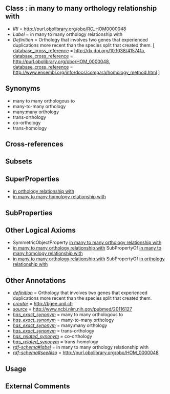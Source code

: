 
## Class : in many to many orthology relationship with

 * *IRI* = http://purl.obolibrary.org/obo/RO_HOM0000048
 * *Label* = in many to many orthology relationship with
 * *Definition* = Orthology that involves two genes that experienced duplications more recent than the species split that created them. [ [database_cross_reference](../../ef/oboInOwl#hasDbXref.md) = http://dx.doi.org/10.1038/415741a, [database_cross_reference](../../ef/oboInOwl#hasDbXref.md) = http://purl.obolibrary.org/obo/HOM_0000048, [database_cross_reference](../../ef/oboInOwl#hasDbXref.md) = http://www.ensembl.org/info/docs/compara/homology_method.html ]

## Synonyms

 * many to many orthologous to
 * many-to-many orthology
 * many:many orthology
 * trans-orthology
 * co-orthology
 * trans-homology

## Cross-references


## Subsets


## SuperProperties

 * [in orthology relationship with](../../RO/17/RO_HOM0000017.md)
 * [in many to many homology relationship with](../../RO/36/RO_HOM0000036.md)

## SubProperties


## Other Logical Axioms

 * SymmetricObjectProperty [in many to many orthology relationship with](../../RO/48/RO_HOM0000048.md)
 * [in many to many orthology relationship with](../../RO/48/RO_HOM0000048.md) SubPropertyOf [in many to many homology relationship with](../../RO/36/RO_HOM0000036.md)
 * [in many to many orthology relationship with](../../RO/48/RO_HOM0000048.md) SubPropertyOf [in orthology relationship with](../../RO/17/RO_HOM0000017.md)

## Other Annotations

 * *[definition](../../IAO/15/IAO_0000115.md)* = Orthology that involves two genes that experienced duplications more recent than the species split that created them.
 * *[creator](../../or/creator.md)* = http://bgee.unil.ch
 * *[source](../../ce/source.md)* = http://www.ncbi.nlm.nih.gov/pubmed/20116127
 * *[has_exact_synonym](../../ym/oboInOwl#hasExactSynonym.md)* = many to many orthologous to
 * *[has_exact_synonym](../../ym/oboInOwl#hasExactSynonym.md)* = many-to-many orthology
 * *[has_exact_synonym](../../ym/oboInOwl#hasExactSynonym.md)* = many:many orthology
 * *[has_exact_synonym](../../ym/oboInOwl#hasExactSynonym.md)* = trans-orthology
 * *[has_related_synonym](../../ym/oboInOwl#hasRelatedSynonym.md)* = co-orthology
 * *[has_related_synonym](../../ym/oboInOwl#hasRelatedSynonym.md)* = trans-homology
 * *[rdf-schema#label](../../el/rdf-schema#label.md)* = in many to many orthology relationship with
 * *[rdf-schema#seeAlso](../../so/rdf-schema#seeAlso.md)* = http://purl.obolibrary.org/obo/HOM_0000048

## Usage


## External Comments

